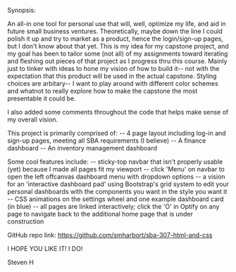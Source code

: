 Synopsis:

An all-in one tool for personal use that will, well, optimize my life, and aid in future small business ventures. Theoretically, maybe down the line I could polish it up and try to market as a product, hence the login/sign-up pages, but I don't know about that yet. This is my idea for my capstone project, and my goal has been to tailor some (not all) of my assignments toward iterating and fleshing out pieces of that project as I progress thru this course. Mainly just to tinker with ideas to hone my vision of how to build it-- not with the expectation that this product will be used in the actual capstone. Styling choices are arbitary-- I want to play around with different color schemes and whatnot to really explore how to make the capstone the most presentable it could be.

I also added some comments throughout the code that helps make sense of my overall vision.



This project is primarily comprised of:
-- 4 page layout including log-in and sign-up pages, meeting all SBA requirements (I believe)
-- A finance dashboard
-- An inventory management dashboard

Some cool features include:
-- sticky-top navbar that isn't properly usable (yet) because I made all pages fit my viewport
-- click 'Menu' on navbar to open the left offcanvas dashboard menu with dropdown options
-- a vision for an 'interactive dashboard pad' using Bootstrap's grid system to edit your personal dashboards with the components you want in the style you want it
-- CSS animations on the settings wheel and one example dashboard card (in blue)
-- all pages are linked interactively; click the 'O' in Optify on any page to navigate back to the additional home page that is under construction


GitHub repo link:
https://github.com/smharbort/sba-307-html-and-css


I HOPE YOU LIKE IT! I DO!

Steven H